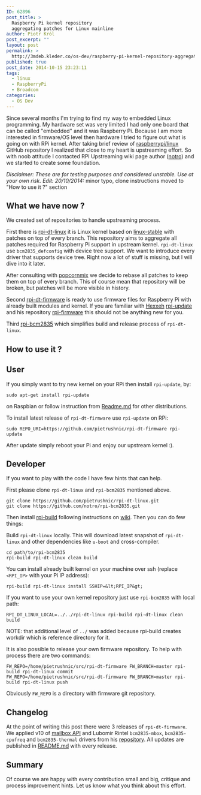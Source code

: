 ```yaml
---
ID: 62896
post_title: >
  Raspberry Pi kernel repository
  aggregating patches for Linux mainline
author: Piotr Król
post_excerpt: ""
layout: post
permalink: >
  http://3mdeb.kleder.co/os-dev/raspberry-pi-kernel-repository-aggregating-patches-for-linux-mainline/
published: true
post_date: 2014-10-15 23:23:11
tags:
  - linux
  - RaspberryPi
  - Broadcom
categories:
  - OS Dev
---
```

Since several months I'm trying to find my way to embedded Linux programming.
My hardware set was very limited I had only one board that can be called
"embedded" and it was Raspberry Pi. Because I am more interested in firmware/OS
level then hardware I tried to figure out what is going on with RPi kernel.
After taking brief review of
[raspberrypi/linux](https://github.com/raspberrypi/linux) GitHub repository I
realized that close to my heart is upstreaming effort. So with noob attitude I
contacted RPi Upstreaming wiki page author ([notro](https://github.com/notro))
and we started to create some foundation.

_Disclaimer: These are for testing purposes and considered unstable. Use at your own risk._
_Edit: 20/10/2014:_ minor typo, clone instructions moved to "How to use it ?" section

What we have now ?
------------------

We created set of repositories to handle upstreaming process.

First there is [rpi-dt-linux](https://github.com/pietrushnic/rpi-dt-linux.git)
it is Linux kernel based on
[linux-stable](https://git.kernel.org/cgit/linux/kernel/git/stable/linux-stable.git/)
with patches on top of every branch. This repository aims to aggregate all
patches required for Raspberry Pi support in upstream kernel. `rpi-dt-linux`
use `bcm2835_defconfig` with device tree support. We want to introduce every
driver that supports device tree. Right now a lot of stuff is missing, but I
will dive into it later.

After consulting with
[popcornmix](https://github.com/raspberrypi/linux/issues/698) we decide to
rebase all patches to keep them on top of every branch. This of course mean
that repository will be broken, but patches will be more visible in history.

Second [rpi-dt-firmware](https://github.com/pietrushnic/rpi-dt-firmware) is ready
to use firmware files for Raspberry Pi with already built modules and kernel.
If you are familiar with [Hexxeh](https://github.com/Hexxeh)
[rpi-update](https://github.com/Hexxeh/rpi-update) and his repository
[rpi-firmware](https://github.com/Hexxeh/rpi-firmware) this should not be
anything new for you.

Third [rpi-bcm2835](https://github.com/notro/rpi-bcm2835) which simplifies
build and release process of `rpi-dt-linux`.

How to use it ?
---------------

## User

If you simply want to try new kernel on your RPi then install `rpi-update`, by:

```
sudo apt-get install rpi-update
```

on Raspbian or follow instruction from
[Readme.md](https://github.com/Hexxeh/rpi-update) for other distributions.


To install latest release of `rpi-dt-firmware` use `rpi-update` on RPi:

```
sudo REPO_URI=https://github.com/pietrushnic/rpi-dt-firmware rpi-update
```

After update simply reboot your Pi and enjoy our upstream kernel :).

## Developer

If you want to play with the code I have few hints that can help. 


First please clone `rpi-dt-linux` and `rpi-bcm2835` mentioned above. 

```
git clone https://github.com/pietrushnic/rpi-dt-linux.git
git clone https://github.com/notro/rpi-bcm2835.git
```

Then install [rpi-build](https://github.com/notro/rpi-build) following
instructions on [wiki](https://github.com/notro/rpi-build/wiki). Then you can
do few things:

Build `rpi-dt-linux` locally. This will download latest snapshot of
`rpi-dt-linux` and other dependencies like `u-boot` and cross-compiler.

```
cd path/to/rpi-bcm2835
rpi-build rpi-dt-linux clean build
```

You can install already built kernel on your machine over ssh (replace
`<RPI_IP>` with your Pi IP address):

```
rpi-build rpi-dt-linux install SSHIP=&lt;RPI_IP&gt;
```

If you want to use your own kernel repository just use `rpi-bcm2835` with local
path:

```
RPI_DT_LINUX_LOCAL=../../rpi-dt-linux rpi-build rpi-dt-linux clean build
```

NOTE: that additional level of `../` was added because rpi-build creates
workdir which is reference directory for it.

It is also possible to release your own firmware repository. To help with
process there are two commands:

```
FW_REPO=/home/pietrushnic/src/rpi-dt-firmware FW_BRANCH=master rpi-build rpi-dt-linux commit
FW_REPO=/home/pietrushnic/src/rpi-dt-firmware FW_BRANCH=master rpi-build rpi-dt-linux push
```

Obviously `FW_REPO` is a directory with firmware git repository.


Changelog
---------

At the point of writing this post there were 3 releases of `rpi-dt-firmware`. We
applied v10 of [mailbox API](http://lwn.net/Articles/607424/) and Lubomir
Rintel `bcm2835-mbox`, `bcm2835-cpufreq` and `bcm2835-thermal` drivers from his
[repository](https://github.com/hackerspace/rpi-linux/commits/lr-raspberry-pi-new-mailbox).
All updates are published in
[README.md](https://github.com/pietrushnic/rpi-dt-firmware/blob/master/README.md)
with every release.

Summary
-------

Of course we are happy with every contribution small and big, critique and
process improvement hints. Let us know what you think about this effort.
